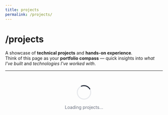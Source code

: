```yaml
---
title: projects
permalink: /projects/
---
```


# /projects

A showcase of **technical projects** and **hands-on experience**.  
Think of this page as your **portfolio compass** — quick insights into *what I've built* and *technologies I've worked with*.

---

<div id="projects-container">
  <div id="loading" class="loading">
    <div class="loading-spinner"></div>
    <p id="loading-text">Loading projects...</p>
  </div>
  <div id="error" class="error" style="display: none;">
    <p>Failed to load projects. Please try again later.</p>
    <button id="retry-button" class="retry-button">Retry</button>
  </div>
  <div id="projects-toolbar" class="projects-toolbar" style="display: none;">
    <input id="project-search" placeholder="Search projects…" />
    <div id="language-chips"></div>
    <select id="sort-select">
      <option value="stars" selected>Most stars</option>
      <option value="updated">Recently updated</option>
      <option value="name">Name A–Z</option>
    </select>
  </div>
  <div id="projects-list" class="projects-list" style="display: none;">
    <!-- Projects will be dynamically loaded here -->
  </div>
</div>

<style>
:root {
  --border: #e5e7eb;
  --bg: #ffffff;
  --text: #111827;
  --text-muted: #6b7280;
  --accent: #111827;
  --shadow: 0 1px 3px rgba(0,0,0,.1);
  --shadow-hover: 0 8px 24px rgba(0,0,0,.08);
}

.projects-toolbar {
  display: flex;
  flex-wrap: wrap;
  gap: 1rem;
  align-items: center;
  margin-bottom: 2rem;
  padding: 1rem;
  background: var(--bg);
  border: 1px solid var(--border);
  border-radius: 12px;
}

#project-search {
  flex: 1;
  min-width: 200px;
  padding: 0.75rem 1rem;
  border: 1px solid var(--border);
  border-radius: 8px;
  background: var(--bg);
  color: var(--text);
  font-size: 0.875rem;
}

#project-search:focus {
  outline: none;
  border-color: var(--accent);
  box-shadow: 0 0 0 3px rgba(59, 130, 246, 0.1);
}

#language-chips {
  display: flex;
  flex-wrap: wrap;
  gap: 0.5rem;
}

.language-chip {
  padding: 0.5rem 0.75rem;
  border: 1px solid var(--border);
  border-radius: 20px;
  background: var(--bg);
  color: var(--text);
  font-size: 0.75rem;
  cursor: pointer;
  transition: all 0.2s;
}

.language-chip:hover {
  background: var(--accent);
  color: white;
  border-color: var(--accent);
}

.language-chip.active {
  background: var(--accent);
  color: white;
  border-color: var(--accent);
}

#sort-select {
  padding: 0.75rem 1rem;
  border: 1px solid var(--border);
  border-radius: 8px;
  background: var(--bg);
  color: var(--text);
  font-size: 0.875rem;
  cursor: pointer;
}

.projects-list {
  display: grid;
  grid-template-columns: repeat(auto-fill, minmax(280px, 1fr));
  gap: 1.25rem;
  max-height: calc(100vh - 200px);
  overflow-y: auto;
  padding-right: 8px;
}

.projects-list::-webkit-scrollbar {
  width: 6px;
}

.projects-list::-webkit-scrollbar-track {
  background: transparent;
}

.projects-list::-webkit-scrollbar-thumb {
  background: var(--border);
  border-radius: 3px;
}

.projects-list::-webkit-scrollbar-thumb:hover {
  background: var(--text-muted);
}

.project-card {
  background: var(--bg);
  border: 1px solid var(--border);
  border-radius: 12px;
  padding: 1.5rem;
  transition: all 0.2s;
  position: relative;
}

.project-card:hover {
  transform: translateY(-2px);
  box-shadow: var(--shadow-hover);
}

.project-card.pinned::before {
  content: "Pinned";
  position: absolute;
  top: -8px;
  right: 12px;
  background: var(--accent);
  color: white;
  padding: 0.25rem 0.5rem;
  border-radius: 4px;
  font-size: 0.75rem;
  font-weight: 500;
}

.project-title {
  margin: 0 0 0.75rem 0;
  font-size: 1.125rem;
  font-weight: 600;
}

.project-title a {
  color: var(--text);
  text-decoration: none;
}

.project-title a:hover {
  color: var(--accent);
}

.project-meta {
  display: flex;
  align-items: center;
  gap: 0.5rem;
  margin-bottom: 0.75rem;
  font-size: 0.875rem;
  color: var(--text-muted);
}

.language-dot {
  width: 8px;
  height: 8px;
  border-radius: 50%;
  background: var(--text-muted);
}

.language-dot.python { background: #3776ab; }
.language-dot.javascript { background: #f7df1e; }
.language-dot.typescript { background: #3178c6; }
.language-dot.java { background: #ed8b00; }
.language-dot.cpp { background: #00599c; }
.language-dot.c { background: #a8b9cc; }
.language-dot.csharp { background: #239120; }
.language-dot.php { background: #777bb4; }
.language-dot.ruby { background: #cc342d; }
.language-dot.go { background: #00add8; }
.language-dot.rust { background: #dea584; }
.language-dot.swift { background: #fa7343; }
.language-dot.kotlin { background: #7f52ff; }
.language-dot.dart { background: #0175c2; }
.language-dot.css { background: #1572b6; }
.language-dot.html { background: #e34f26; }
.language-dot.shell { background: #89e051; }
.language-dot.jupyter-notebook { background: #f37626; }

.stars {
  display: flex;
  align-items: center;
  gap: 0.25rem;
}

.updated {
  cursor: help;
}

.project-description {
  margin: 0 0 1rem 0;
  color: var(--text-muted);
  line-height: 1.5;
  display: -webkit-box;
  -webkit-line-clamp: 3;
  -webkit-box-orient: vertical;
  overflow: hidden;
}

.project-links {
  display: flex;
  gap: 0.75rem;
}

.project-links a {
  padding: 0.5rem 1rem;
  background: var(--bg);
  border: 1px solid var(--border);
  border-radius: 6px;
  color: var(--text);
  text-decoration: none;
  font-size: 0.875rem;
  font-weight: 500;
  transition: all 0.2s;
}

.project-links a:hover {
  background: var(--accent);
  color: white;
  border-color: var(--accent);
}

.skeleton-card {
  background: var(--bg);
  border: 1px solid var(--border);
  border-radius: 12px;
  padding: 1.5rem;
  animation: pulse 1.5s ease-in-out infinite;
}

.skeleton-line {
  height: 1rem;
  background: var(--border);
  border-radius: 4px;
  margin-bottom: 0.75rem;
}

.skeleton-line.short {
  width: 60%;
}

.skeleton-line.medium {
  width: 80%;
}

@keyframes pulse {
  0%, 100% { opacity: 1; }
  50% { opacity: 0.5; }
}

.loading, .error {
  text-align: center;
  padding: 2rem;
  color: var(--text-muted);
}

.loading-spinner {
  width: 40px;
  height: 40px;
  border: 3px solid var(--border);
  border-top: 3px solid var(--accent);
  border-radius: 50%;
  animation: spin 1s linear infinite;
  margin: 0 auto 1rem;
}

@keyframes spin {
  0% { transform: rotate(0deg); }
  100% { transform: rotate(360deg); }
}

.retry-button {
  background: var(--accent);
  color: white;
  border: 1px solid var(--accent);
  border-radius: 6px;
  padding: 0.75rem 1.5rem;
  font-size: 0.875rem;
  font-weight: 500;
  cursor: pointer;
  margin-top: 1rem;
  transition: all 0.2s;
}

.retry-button:hover {
  background: var(--text);
  border-color: var(--text);
}

.empty-state {
  text-align: center;
  padding: 3rem 1rem;
  color: var(--text-muted);
}

.empty-state h3 {
  margin: 0 0 0.5rem 0;
  font-size: 1.125rem;
}

.empty-state p {
  margin: 0;
  font-size: 0.875rem;
}

@media (max-width: 768px) {
  .projects-toolbar {
    flex-direction: column;
    align-items: stretch;
  }
  
  #project-search {
    min-width: auto;
  }
  
  .projects-list {
    grid-template-columns: 1fr;
  }
}
</style>

<script>
class GitHubProjects {
  constructor() {
    this.username = 'gLuColte';
    this.apiBase = 'https://api.github.com';
    
    // Projects to ignore - edit this list directly in the code
    this.ignoreList = [
      'garyJune',
      'glucolte.github.io',
      'COMP9321-Data-Services'
    ];
    
    // Pinned projects - edit this list directly in the code
    this.pinned = [
    //   'AI-Stack-Lite',
    //   'GenAi-Lab-ComfyUi'
    ];
    
    this.viewState = {
      search: '',
      language: 'All',
      sort: 'stars'
    };
    
    this.allProjects = [];
    this.languages = new Set();
    
    this.init();
  }

  async init() {
    this.loadViewState();
    this.renderSkeletons(8);
    
    try {
      await this.loadProjects();
    } catch (error) {
      console.error('Error loading projects:', error);
      this.showError();
    }
  }

  loadViewState() {
    const saved = localStorage.getItem('github-projects-viewstate');
    if (saved) {
      this.viewState = { ...this.viewState, ...JSON.parse(saved) };
    }
  }

  saveViewState() {
    localStorage.setItem('github-projects-viewstate', JSON.stringify(this.viewState));
  }

  renderSkeletons(count) {
    const projectsEl = document.getElementById('projects-list');
    const skeletons = Array(count).fill().map(() => `
      <div class="skeleton-card">
        <div class="skeleton-line short"></div>
        <div class="skeleton-line medium"></div>
        <div class="skeleton-line"></div>
        <div class="skeleton-line short"></div>
      </div>
    `).join('');
    
    projectsEl.innerHTML = skeletons;
    projectsEl.style.display = 'block';
  }

  async loadProjects() {
    const loadingEl = document.getElementById('loading');
    const errorEl = document.getElementById('error');
    const projectsEl = document.getElementById('projects-list');
    const toolbarEl = document.getElementById('projects-toolbar');

    try {
      const reposResponse = await fetch(`${this.apiBase}/users/${this.username}/repos?sort=updated&per_page=100`);
      
      if (!reposResponse.ok) {
        if (reposResponse.status === 403) {
          throw new Error('GitHub API rate limit exceeded. Please try again later.');
        }
        throw new Error(`HTTP error! status: ${reposResponse.status}`);
      }
      
      const repos = await reposResponse.json();
      
      // Filter and process projects
      this.allProjects = repos
        .filter(repo => !repo.fork && 
                       repo.name !== this.username + '.github.io' &&
                       !this.ignoreList.includes(repo.name))
        .map(repo => ({
          ...repo,
          isPinned: this.pinned.includes(repo.name)
        }));

      // Build languages set
      this.languages.clear();
      this.allProjects.forEach(project => {
        if (project.language) {
          this.languages.add(project.language);
        }
      });

      // Render toolbar and projects
      this.renderToolbar();
      this.renderProjects();
      
      loadingEl.style.display = 'none';
      toolbarEl.style.display = 'flex';
      
    } catch (error) {
      console.error('Error fetching projects:', error);
      loadingEl.style.display = 'none';
      errorEl.style.display = 'block';
      errorEl.querySelector('p').textContent = error.message || 'Failed to load projects. Please try again later.';
    }
  }

  renderToolbar() {
    const searchEl = document.getElementById('project-search');
    const chipsEl = document.getElementById('language-chips');
    const sortEl = document.getElementById('sort-select');

    // Set initial values
    searchEl.value = this.viewState.search;
    sortEl.value = this.viewState.sort;

    // Render language chips
    const languages = ['All', ...Array.from(this.languages).sort()];
    chipsEl.innerHTML = languages.map(lang => `
      <div class="language-chip ${lang === this.viewState.language ? 'active' : ''}" 
           data-language="${lang}">${lang}</div>
    `).join('');

    // Add event listeners
    searchEl.addEventListener('input', (e) => {
      this.viewState.search = e.target.value;
      this.saveViewState();
      this.renderProjects();
    });

    chipsEl.addEventListener('click', (e) => {
      if (e.target.classList.contains('language-chip')) {
        const language = e.target.dataset.language;
        this.viewState.language = language;
        this.saveViewState();
        
        // Update active chip
        chipsEl.querySelectorAll('.language-chip').forEach(chip => {
          chip.classList.toggle('active', chip.dataset.language === language);
        });
        
        this.renderProjects();
      }
    });

    sortEl.addEventListener('change', (e) => {
      this.viewState.sort = e.target.value;
      this.saveViewState();
      this.renderProjects();
    });
  }

  applyFiltersAndSort(projects) {
    let filtered = [...projects];

    // Apply search filter
    if (this.viewState.search) {
      const searchLower = this.viewState.search.toLowerCase();
      filtered = filtered.filter(project => 
        project.name.toLowerCase().includes(searchLower) ||
        (project.description && project.description.toLowerCase().includes(searchLower))
      );
    }

    // Apply language filter
    if (this.viewState.language !== 'All') {
      filtered = filtered.filter(project => project.language === this.viewState.language);
    }

    // Apply sorting
    switch (this.viewState.sort) {
      case 'stars':
        filtered.sort((a, b) => b.stargazers_count - a.stargazers_count);
        break;
      case 'updated':
        filtered.sort((a, b) => new Date(b.updated_at) - new Date(a.updated_at));
        break;
      case 'name':
        filtered.sort((a, b) => a.name.localeCompare(b.name));
        break;
    }

    // Sort pinned projects to top
    filtered.sort((a, b) => {
      if (a.isPinned && !b.isPinned) return -1;
      if (!a.isPinned && b.isPinned) return 1;
      return 0;
    });

    return filtered;
  }

  renderProjects() {
    const projectsEl = document.getElementById('projects-list');
    const filteredProjects = this.applyFiltersAndSort(this.allProjects);
    
    if (filteredProjects.length === 0) {
      projectsEl.innerHTML = `
        <div class="empty-state">
          <h3>No matching projects</h3>
          <p>Try adjusting your search or filters</p>
        </div>
      `;
      return;
    }

    const projectsHTML = filteredProjects.map(project => this.createProjectCard(project)).join('');
    projectsEl.innerHTML = projectsHTML;
  }

  createProjectCard(project) {
    const languageDot = project.language ? 
      `<div class="language-dot ${this.getLanguageClass(project.language)}"></div>` : '';
    
    const stars = project.stargazers_count > 0 ? 
      `<div class="stars">⭐ ${project.stargazers_count}</div>` : '';
    
    const relativeTime = this.timeAgo(new Date(project.updated_at));
    const exactDate = new Date(project.updated_at).toLocaleDateString();

    return `
      <div class="project-card ${project.isPinned ? 'pinned' : ''}">
        <h3 class="project-title">
          <a href="${project.html_url}" target="_blank" rel="noopener">${project.name}</a>
        </h3>
        <div class="project-meta">
          ${languageDot}
          ${stars}
          <span class="updated" title="${exactDate}">Updated ${relativeTime}</span>
        </div>
        ${project.description ? `<p class="project-description">${project.description}</p>` : ''}
        <div class="project-links">
          <a href="${project.html_url}" target="_blank" rel="noopener">View on GitHub</a>
          ${project.homepage ? `<a href="${project.homepage}" target="_blank" rel="noopener">Live Demo</a>` : ''}
        </div>
      </div>
    `;
  }

  timeAgo(date) {
    const now = new Date();
    const diffInSeconds = Math.floor((now - date) / 1000);
    
    if (diffInSeconds < 60) return 'just now';
    if (diffInSeconds < 3600) return `${Math.floor(diffInSeconds / 60)} minutes ago`;
    if (diffInSeconds < 86400) return `${Math.floor(diffInSeconds / 3600)} hours ago`;
    if (diffInSeconds < 2592000) return `${Math.floor(diffInSeconds / 86400)} days ago`;
    if (diffInSeconds < 31536000) return `${Math.floor(diffInSeconds / 2592000)} months ago`;
    return `${Math.floor(diffInSeconds / 31536000)} years ago`;
  }

  getLanguageClass(language) {
    return language.toLowerCase().replace(/\s+/g, '-').replace(/[^a-z0-9-]/g, '');
  }

  showError() {
    document.getElementById('loading').style.display = 'none';
    document.getElementById('error').style.display = 'block';
    
    const retryButton = document.getElementById('retry-button');
    retryButton.addEventListener('click', () => {
      document.getElementById('error').style.display = 'none';
      document.getElementById('loading').style.display = 'block';
      this.loadProjects();
    });
  }
}

// Initialize when DOM is loaded
document.addEventListener('DOMContentLoaded', () => {
  new GitHubProjects();
});
</script>